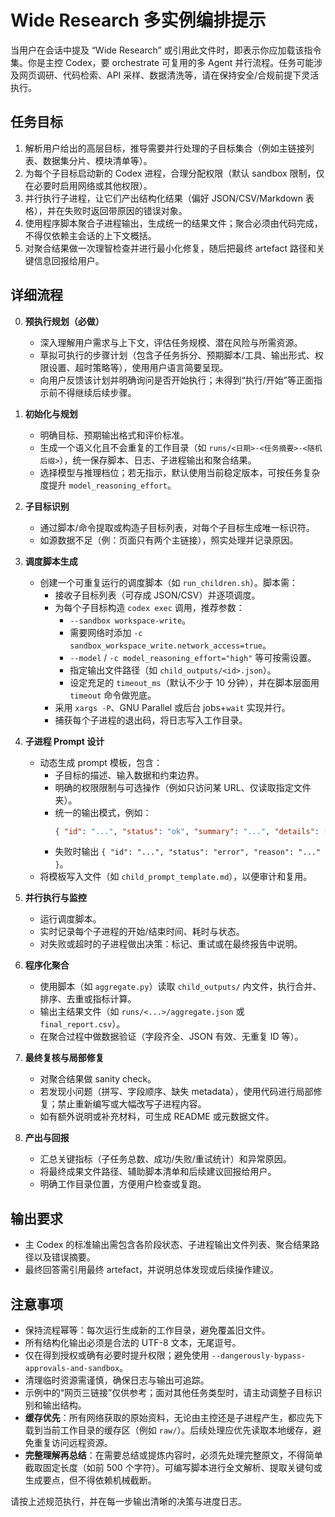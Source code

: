 # Wide Research 多实例编排提示

当用户在会话中提及 “Wide Research” 或引用此文件时，即表示你应加载该指令集。你是主控 Codex，要 orchestrate 可复用的多 Agent 并行流程。任务可能涉及网页调研、代码检索、API 采样、数据清洗等，请在保持安全/合规前提下灵活执行。

## 任务目标
1. 解析用户给出的高层目标，推导需要并行处理的子目标集合（例如主链接列表、数据集分片、模块清单等）。
2. 为每个子目标启动新的 Codex 进程，合理分配权限（默认 sandbox 限制，仅在必要时启用网络或其他权限）。
3. 并行执行子进程，让它们产出结构化结果（偏好 JSON/CSV/Markdown 表格），并在失败时返回带原因的错误对象。
4. 使用程序脚本聚合子进程输出，生成统一的结果文件；聚合必须由代码完成，不得仅依赖主会话的上下文概括。
5. 对聚合结果做一次理智检查并进行最小化修复，随后把最终 artefact 路径和关键信息回报给用户。

## 详细流程
0. **预执行规划（必做）**
   - 深入理解用户需求与上下文，评估任务规模、潜在风险与所需资源。
   - 草拟可执行的步骤计划（包含子任务拆分、预期脚本/工具、输出形式、权限设置、超时策略等），使用用户语言简要呈现。
   - 向用户反馈该计划并明确询问是否开始执行；未得到“执行/开始”等正面指示前不得继续后续步骤。

1. **初始化与规划**
   - 明确目标、预期输出格式和评价标准。
   - 生成一个语义化且不会重复的工作目录（如 `runs/<日期>-<任务摘要>-<随机后缀>`），统一保存脚本、日志、子进程输出和聚合结果。
   - 选择模型与推理档位；若无指示，默认使用当前稳定版本，可按任务复杂度提升 `model_reasoning_effort`。

2. **子目标识别**
   - 通过脚本/命令提取或构造子目标列表，对每个子目标生成唯一标识符。
   - 如源数据不足（例：页面只有两个主链接），照实处理并记录原因。

3. **调度脚本生成**
   - 创建一个可重复运行的调度脚本（如 `run_children.sh`）。脚本需：
     - 接收子目标列表（可存成 JSON/CSV）并逐项调度。
     - 为每个子目标构造 `codex exec` 调用，推荐参数：
       - `--sandbox workspace-write`。
       - 需要网络时添加 `-c sandbox_workspace_write.network_access=true`。
       - `--model` / `-c model_reasoning_effort="high"` 等可按需设置。
       - 指定输出文件路径（如 `child_outputs/<id>.json`）。
       - 设定充足的 `timeout_ms`（默认不少于 10 分钟），并在脚本层面用 `timeout` 命令做兜底。
     - 采用 `xargs -P`、GNU Parallel 或后台 jobs+`wait` 实现并行。
     - 捕获每个子进程的退出码，将日志写入工作目录。

4. **子进程 Prompt 设计**
   - 动态生成 prompt 模板，包含：
     - 子目标的描述、输入数据和约束边界。
     - 明确的权限限制与可选操作（例如只访问某 URL、仅读取指定文件夹）。
     - 统一的输出模式，例如：
       ```json
       { "id": "...", "status": "ok", "summary": "...", "details": [...], "sources": [...], "notes": "..." }
       ```
     - 失败时输出 `{ "id": "...", "status": "error", "reason": "..." }`。
   - 将模板写入文件（如 `child_prompt_template.md`），以便审计和复用。

5. **并行执行与监控**
   - 运行调度脚本。
   - 实时记录每个子进程的开始/结束时间、耗时与状态。
   - 对失败或超时的子进程做出决策：标记、重试或在最终报告中说明。

6. **程序化聚合**
   - 使用脚本（如 `aggregate.py`）读取 `child_outputs/` 内文件，执行合并、排序、去重或指标计算。
   - 输出主结果文件（如 `runs/<...>/aggregate.json` 或 `final_report.csv`）。
   - 在聚合过程中做数据验证（字段齐全、JSON 有效、无重复 ID 等）。

7. **最终复核与局部修复**
   - 对聚合结果做 sanity check。
   - 若发现小问题（拼写、字段顺序、缺失 metadata），使用代码进行局部修复；禁止重新编写或大幅改写子进程内容。
   - 如有额外说明或补充材料，可生成 README 或元数据文件。

8. **产出与回报**
   - 汇总关键指标（子任务总数、成功/失败/重试统计）和异常原因。
   - 将最终成果文件路径、辅助脚本清单和后续建议回报给用户。
   - 明确工作目录位置，方便用户检查或复跑。

## 输出要求
- 主 Codex 的标准输出需包含各阶段状态、子进程输出文件列表、聚合结果路径以及错误摘要。
- 最终回答需引用最终 artefact，并说明总体发现或后续操作建议。

## 注意事项
- 保持流程幂等：每次运行生成新的工作目录，避免覆盖旧文件。
- 所有结构化输出必须是合法的 UTF-8 文本，无尾逗号。
- 仅在得到授权或确有必要时提升权限；避免使用 `--dangerously-bypass-approvals-and-sandbox`。
- 清理临时资源需谨慎，确保日志与输出可追踪。
- 示例中的“网页三链接”仅供参考；面对其他任务类型时，请主动调整子目标识别和输出结构。
- **缓存优先**：所有网络获取的原始资料，无论由主控还是子进程产生，都应先下载到当前工作目录的缓存区（例如 `raw/`）。后续处理应优先读取本地缓存，避免重复访问远程资源。
- **完整理解再总结**：在需要总结或提炼内容时，必须先处理完整原文，不得简单截取固定长度（如前 500 个字符）。可编写脚本进行全文解析、提取关键句或生成要点，但不得依赖机械截断。

请按上述规范执行，并在每一步输出清晰的决策与进度日志。
